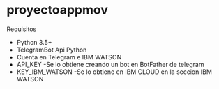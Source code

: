 # proyectoappmov
Requisitos

- Python 3.5+
- TelegramBot Api Python
- Cuenta en Telegram e IBM WATSON
- API_KEY -Se lo obtiene creando un bot en BotFather de telegram
- KEY_IBM_WATSON -Se lo obtiene en IBM CLOUD en la seccion IBM WATSON
